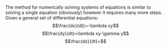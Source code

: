 The method for numerically solving systems of equations is similar to solving a single equation (obviously) however it requires many more steps.
Given a general set of differential equations:
$$\frac{dx}{dt}=-\lambda xy$$
$$\frac{dy}{dt}=\lambda xy-\gamma y$$
$$\frac{dz}{dt}=$$
